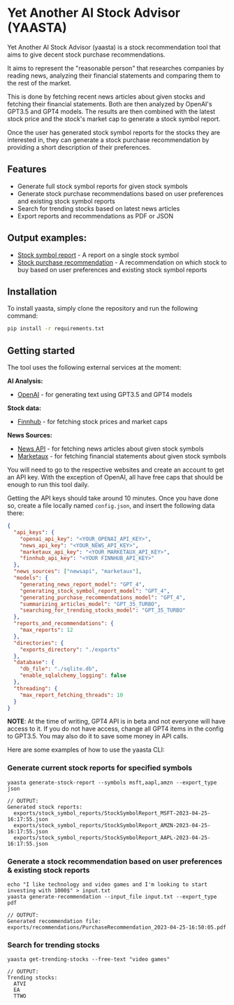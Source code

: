 # Yet Another AI Stock Advisor (YAASTA)

Yet Another AI Stock Advisor (yaasta) is a stock recommendation tool that aims to give decent stock purchase recommendations. 

It aims to represent the "reasonable person" that researches companies by reading news, analyzing their financial statements and comparing them to the rest of the market.

This is done by fetching recent news articles about given stocks and fetching their financial statements. Both are then analyzed by OpenAI's GPT3.5 and GPT4 models. The results are then combined with the latest stock price and the stock's market cap to generate a stock symbol report.

Once the user has generated stock symbol reports for the stocks they are interested in, they can generate a stock purchase recommendation by providing a short description of their preferences.



## Features

* Generate full stock symbol reports for given stock symbols
* Generate stock purchase recommendations based on user preferences and existing stock symbol reports
* Search for trending stocks based on latest news articles
* Export reports and recommendations as PDF or JSON

## Output examples:

* [Stock symbol report](docs/StockSymbolReport_Example.pdf) - A report on a single stock symbol
* [Stock purchase recommendation](docs/PurchaseRecommendation_example.pdf) - A recommendation on which stock to buy based on user preferences and existing stock symbol reports

## Installation

To install yaasta, simply clone the repository and run the following command:

```bash
pip install -r requirements.txt
```

## Getting started

The tool uses the following external services at the moment:

**AI Analysis:**
* [OpenAI](https://openai.com/) - for generating text using GPT3.5 and GPT4 models

**Stock data:**
* [Finnhub](https://finnhub.io/) - for fetching stock prices and market caps

**News Sources:**
* [News API](https://newsapi.org/) - for fetching news articles about given stock symbols
* [Marketaux](https://marketaux.com/) - for fetching financial statements about given stock symbols

You will need to go to the respective websites and create an account to get an API key. With the exception of OpenAI, all have free caps that should be enough to run this tool daily.

Getting the API keys should take around 10 minutes. Once you have done so, create a file locally named `config.json`, and insert the following data there:

```json
{
  "api_keys": {
    "openai_api_key": "<YOUR_OPENAI_API_KEY>",
    "news_api_key": "<YOUR_NEWS_API_KEY>",
    "marketaux_api_key": "<YOUR MARKETAUX_API_KEY>",
    "finnhub_api_key": "<YOUR FINNHUB_API_KEY>"
  },
  "news_sources": ["newsapi", "marketaux"],
  "models": {
    "generating_news_report_model": "GPT_4",
    "generating_stock_symbol_report_model": "GPT_4",
    "generating_purchase_recommendations_model": "GPT_4",
    "summarizing_articles_model": "GPT_35_TURBO",
    "searching_for_trending_stocks_model": "GPT_35_TURBO"
  },
  "reports_and_recommendations": {
    "max_reports": 12
  },
  "directories": {
    "exports_directory": "./exports"
  },
  "database": {
    "db_file": "./sqlite.db",
    "enable_sqlalchemy_logging": false
  },
  "threading": {
    "max_report_fetching_threads": 10
  }
}
```

**NOTE**: At the time of writing, GPT4 API is in beta and not everyone will have access to it. If you do not have access, change all GPT4 items in the config to GPT3.5. You may also do it to save some money in API calls.

Here are some examples of how to use the yaasta CLI:

### Generate current stock reports for specified symbols
```commandline
yaasta generate-stock-report --symbols msft,aapl,amzn --export_type json

// OUTPUT:
Generated stock reports:
  exports/stock_symbol_reports/StockSymbolReport_MSFT-2023-04-25-16:17:55.json
  exports/stock_symbol_reports/StockSymbolReport_AMZN-2023-04-25-16:17:55.json
  exports/stock_symbol_reports/StockSymbolReport_AAPL-2023-04-25-16:17:55.json
```

### Generate a stock recommendation based on user preferences & existing stock reports
```commandline
echo "I like technology and video games and I'm looking to start investing with 1000$" > input.txt
yaasta generate-recommendation --input_file input.txt --export_type pdf

// OUTPUT:
Generated recommendation file: exports/recommendations/PurchaseRecommendation_2023-04-25-16:50:05.pdf
```

### Search for trending stocks
```commandline
yaasta get-trending-stocks --free-text "video games"

// OUTPUT:
Trending stocks:
  ATVI
  EA
  TTWO

```